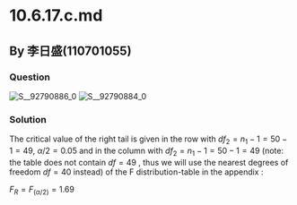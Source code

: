 # 10.6.17.c.md

## By 李日盛(110701055)

### Question
![S__92790886_0](https://github.com/HWTeng-Course/202402-Statistics/assets/162116209/5fa5d1f1-1202-41bb-930f-8f85b6307706)
![S__92790884_0](https://github.com/HWTeng-Course/202402-Statistics/assets/162116209/eba7c9d4-1348-4db0-bdf8-1c61ea3775f1)


### Solution
The critical value of the right tail is given in the row with $df_{2} = n_{1} - 1 = 50 - 1 = 49$, $\alpha/2 = 0.05$ and in the column with $df_{2} = n_{1} - 1 = 50 - 1 = 49$ (note: the table does not contain $df=49$ , thus we will use the nearest degrees of freedom $df=40$ instead) of the F distribution-table in the appendix :

$F_{R} = F_{(\alpha/2)} = 1.69$



